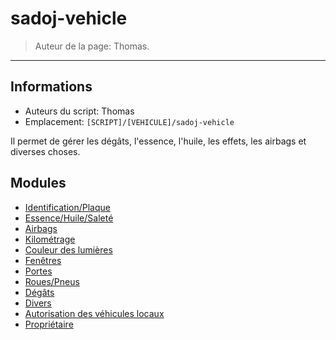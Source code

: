 # sadoj-vehicle

> Auteur de la page: Thomas.

---

## Informations

* Auteurs du script: Thomas
* Emplacement: `[SCRIPT]/[VEHICULE]/sadoj-vehicle`

Il permet de gérer les dégâts, l'essence, l'huile, les effets, les airbags et diverses choses.

## Modules

* [Identification/Plaque](life/dev/framework/sadoj-vehicle/identification_plate.md "Identification/Plaque")
* [Essence/Huile/Saleté](life/dev/framework/sadoj-vehicle/fuel_oil_dirt.md "Essence/Huile/Saleté")
* [Airbags](life/dev/framework/sadoj-vehicle/airbags.md "Airbags")
* [Kilométrage](life/dev/framework/sadoj-vehicle/mileage.md "Kilométrage")
* [Couleur des lumières](life/dev/framework/sadoj-vehicle/lightsColor.md "Couleur des lumières")
* [Fenêtres](life/dev/framework/sadoj-vehicle/windows.md "Fenêtres")
* [Portes](life/dev/framework/sadoj-vehicle/doors.md "Portes")
* [Roues/Pneus](life/dev/framework/sadoj-vehicle/wheels_tires.md "Roues/Pneus")
* [Dégâts](life/dev/framework/sadoj-vehicle/damage.md "Dégâts")
* [Divers](life/dev/framework/sadoj-vehicle/misc.md "Divers")
* [Autorisation des véhicules locaux](life/dev/framework/sadoj-vehicle/localvehiclepermission.md "Autorisation des véhicules locaux")
* [Propriétaire](life/dev/framework/sadoj-vehicle/owner.md "Propriétaire")

